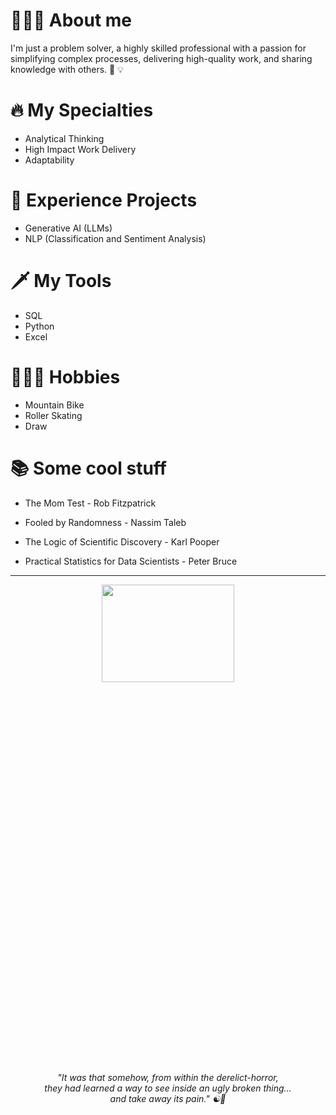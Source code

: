 
# 🙋🏻‍♂️ About me

I'm just a problem solver, a highly skilled professional with a passion for simplifying complex processes, delivering high-quality work, and sharing knowledge with others. 🍃 :bulb:

# 🔥 My Specialties

- Analytical Thinking
- High Impact Work Delivery
- Adaptability

# 📝 Experience Projects 
- Generative AI (LLMs)
- NLP (Classification and Sentiment Analysis)

# 🗡 My Tools
- SQL
- Python
- Excel

# 💆🏻‍♂️ Hobbies

- Mountain Bike
- Roller Skating
- Draw

# 📚 Some cool stuff

- The Mom Test - Rob Fitzpatrick

- Fooled by Randomness - Nassim Taleb

- The Logic of Scientific Discovery - Karl Pooper

- Practical Statistics for Data Scientists - Peter Bruce

---

<p align="center">
  <a href="https://youtu.be/xPr0BfEcaCQ">
    <img  width="65%" height="20%" src="https://raw.githubusercontent.com/breno-jesus-fernandes/breno-jesus-fernandes/refs/heads/latest_branch/img/default_bg.jpg"> </br>
  </a>
  <i>"It was that somehow, from within the derelict-horror, </br>
      they had learned a way to see inside an ugly broken thing... </br>
      and take away its pain." ☯🍃 
  </i> </br></br>
</p>
 

